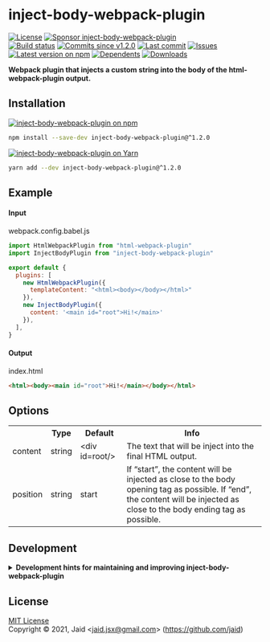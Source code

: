 # inject-body-webpack-plugin


<a href="https://raw.githubusercontent.com/jaid/inject-body-webpack-plugin/master/license.txt"><img src="https://img.shields.io/github/license/jaid/inject-body-webpack-plugin?style=flat-square" alt="License"/></a> <a href="https://github.com/sponsors/jaid"><img src="https://img.shields.io/badge/<3-Sponsor-FF45F1?style=flat-square" alt="Sponsor inject-body-webpack-plugin"/></a>  
<a href="https://actions-badge.atrox.dev/jaid/inject-body-webpack-plugin/goto"><img src="https://img.shields.io/endpoint.svg?style=flat-square&url=https%3A%2F%2Factions-badge.atrox.dev%2Fjaid%2Finject-body-webpack-plugin%2Fbadge" alt="Build status"/></a> <a href="https://github.com/jaid/inject-body-webpack-plugin/commits"><img src="https://img.shields.io/github/commits-since/jaid/inject-body-webpack-plugin/v1.2.0?style=flat-square&logo=github" alt="Commits since v1.2.0"/></a> <a href="https://github.com/jaid/inject-body-webpack-plugin/commits"><img src="https://img.shields.io/github/last-commit/jaid/inject-body-webpack-plugin?style=flat-square&logo=github" alt="Last commit"/></a> <a href="https://github.com/jaid/inject-body-webpack-plugin/issues"><img src="https://img.shields.io/github/issues/jaid/inject-body-webpack-plugin?style=flat-square&logo=github" alt="Issues"/></a>  
<a href="https://npmjs.com/package/inject-body-webpack-plugin"><img src="https://img.shields.io/npm/v/inject-body-webpack-plugin?style=flat-square&logo=npm&label=latest%20version" alt="Latest version on npm"/></a> <a href="https://github.com/jaid/inject-body-webpack-plugin/network/dependents"><img src="https://img.shields.io/librariesio/dependents/npm/inject-body-webpack-plugin?style=flat-square&logo=npm" alt="Dependents"/></a> <a href="https://npmjs.com/package/inject-body-webpack-plugin"><img src="https://img.shields.io/npm/dm/inject-body-webpack-plugin?style=flat-square&logo=npm" alt="Downloads"/></a>

**Webpack plugin that injects a custom string into the body of the html-webpack-plugin output.**





## Installation

<a href="https://npmjs.com/package/inject-body-webpack-plugin"><img src="https://img.shields.io/badge/npm-inject--body--webpack--plugin-C23039?style=flat-square&logo=npm" alt="inject-body-webpack-plugin on npm"/></a>

```bash
npm install --save-dev inject-body-webpack-plugin@^1.2.0
```

<a href="https://yarnpkg.com/package/inject-body-webpack-plugin"><img src="https://img.shields.io/badge/Yarn-inject--body--webpack--plugin-2F8CB7?style=flat-square&logo=yarn&logoColor=white" alt="inject-body-webpack-plugin on Yarn"/></a>

```bash
yarn add --dev inject-body-webpack-plugin@^1.2.0
```



## Example

#### Input

webpack.config.babel.js
```js
import HtmlWebpackPlugin from "html-webpack-plugin"
import InjectBodyPlugin from "inject-body-webpack-plugin"

export default {
  plugins: [
    new HtmlWebpackPlugin({
      templateContent: "<html><body></body></html>"
    }),
    new InjectBodyPlugin({
      content: '<main id="root">Hi!</main>'
    }),
  ],
}
```

#### Output

index.html
```html
<html><body><main id="root">Hi!</main></body></html>
```







## Options



<table>
<tr>
<th></th>
<th>Type</th>
<th>Default</th>
<th>Info</th>
</tr>
<tr>
<td>content</td>
<td>string</td>
<td>&lt;div id=root/></td>
<td>The text that will be inject into the final HTML output.</td>
</tr>
<tr>
<td>position</td>
<td>string</td>
<td>start</td>
<td>If “start”, the content will be injected as close to the body opening tag as possible. If “end”, the content will be injected as close to the body ending tag as possible.</td>
</tr>
</table>













## Development

<details>
<summary><b>Development hints for maintaining and improving inject-body-webpack-plugin</b></summary>



Setting up:
```bash
git clone git@github.com:jaid/inject-body-webpack-plugin.git
cd inject-body-webpack-plugin
npm install
```
Testing in production environment:
```bash
npm run test
```

</details>

## License
[MIT License](https://raw.githubusercontent.com/jaid/inject-body-webpack-plugin/master/license.txt)  
Copyright © 2021, Jaid \<jaid.jsx@gmail.com> (https://github.com/jaid)

<!---
Readme generated with tldw v7.1.0
https://github.com/Jaid/tldw
-->